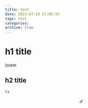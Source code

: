 ```yaml
---
title: test
date: 2023-07-10 11:06:33
tags: test
categories:
archive: true
---
```

# h1 title
lorem
## h2 title

```bash
ls
```
$$
\mathcal{F}
$$
